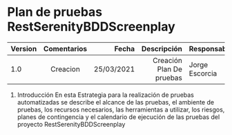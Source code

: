 # Plan de pruebas RestSerenityBDDScreenplay

| Version  | Comentarios |Fecha|Descripción|Responsable|
|----------|:-------------:|------:|-------:|---------|
| 1.0  | Creacion  |25/03/2021|Creación Plan De pruebas|Jorge Escorcia|

1. Introducción
En esta Estrategia para la realización de pruebas automatizadas se describe el alcance de las pruebas, el ambiente de pruebas, los recursos necesarios, las herramientas a utilizar, los riesgos, planes de contingencia y el calendario de ejecución de las pruebas del proyecto RestSerenityBDDScreenplay


				
